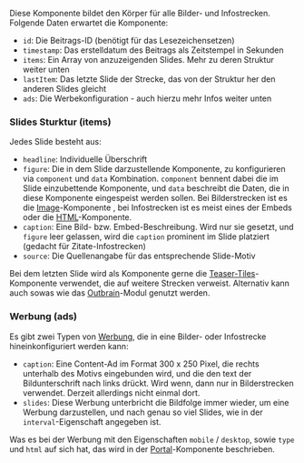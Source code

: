 Diese Komponente bildet den Körper für alle Bilder- und Infostrecken. Folgende Daten erwartet die Komponente:

* `id`: Die Beitrags-ID (benötigt für das Lesezeichensetzen)
* `timestamp`: Das erstelldatum des Beitrags als Zeitstempel in Sekunden
* `items`: Ein Array von anzuzeigenden Slides. Mehr zu deren Struktur weiter unten
* `lastItem`: Das letzte Slide der Strecke, das von der Struktur her den anderen Slides gleicht
* `ads`: Die Werbekonfiguration - auch hierzu mehr Infos weiter unten

### Slides Sturktur (items)

Jedes Slide besteht aus:

* `headline`: Individuelle Überschrift
* `figure`: Die in dem Slide darzustellende Komponente, zu konfigurieren via `component` und `data` Kombination. `component` bennent dabei die im Slide einzubettende Komponente, und `data` beschreibt die Daten, die in diese Komponente eingespeist werden sollen. Bei Bilderstrecken ist es die [Image](#image)-Komponente , bei Infostrecken ist es meist eines der Embeds oder die [HTML](#html)-Komponente.
* `caption`: Eine Bild- bzw. Embed-Beschreibung. Wird nur sie gesetzt, und `figure` leer gelassen, wird die `caption` prominent im Slide platziert (gedacht für Zitate-Infostrecken)
* `source`: Die Quellenangabe für das entsprechende Slide-Motiv

Bei dem letzten Slide wird als Komponente gerne die [Teaser-Tiles](#teaser-tiles)-Komponente verwendet, die auf weitere Strecken verweist. Alternativ kann auch sowas wie das [Outbrain](#outbrain)-Modul genutzt werden.

### Werbung (ads)

Es gibt zwei Typen von [Werbung](#portal), die in eine Bilder- oder Infostrecke hineinkonfiguriert werden kann:

* `caption`: Eine Content-Ad im Format 300 x 250 Pixel, die rechts unterhalb des Motivs eingebunden wird, und die den text der Bildunterschrift nach links drückt. Wird wenn, dann nur in Bilderstrecken verwendet. Derzeit allerdings nicht einmal dort.
* `slides`: Diese Werbung unterbricht die Bildfolge immer wieder, um eine Werbung darzustellen, und nach genau so viel Slides, wie in der `interval`-Eigenschaft angegeben ist.

Was es bei der Werbung mit den Eigenschaften `mobile` / `desktop`, sowie `type` und `html` auf sich hat, das wird in der [Portal](#portal)-Komponente beschrieben. 